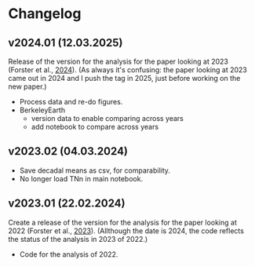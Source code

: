
# Changelog

## v2024.01 (12.03.2025)

Release of the version for the analysis for the paper looking at 2023 (Forster et al., [2024](https://doi.org/10.5194/essd-16-2625-2024)). (As always it's confusing: the paper looking at 2023 came out in 2024 and I push the tag in 2025, just before working on the new paper.)

- Process data and re-do figures.
- BerkeleyEarth
  - version data to enable comparing across years
  - add notebook to compare across years

## v2023.02 (04.03.2024)

- Save decadal means as csv, for comparability.
- No longer load TNn in main notebook.

## v2023.01 (22.02.2024)

Create a release of the version for the analysis for the paper looking at 2022 (Forster et al., [2023](https://essd.copernicus.org/articles/15/2295/2023/)). (Allthough the date is 2024, the code reflects the status of the analysis in 2023 of 2022.)

* Code for the analysis of 2022.
